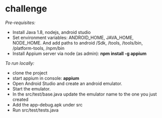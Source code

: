 # challenge

_Pre-requisites:_

 * Install Java 1.8, nodejs, android studio
 * Set environment variables: ANDROID_HOME, JAVA_HOME, NODE_HOME. And add paths to android /Sdk, /tools, /tools/bin, /platform-tools, /npm/bin
 * Install Appium server via node (as admin): **npm install -g appium**

_To run locally:_

* clone the project
* start appium in console: **appium**
* Open Android Studio and create an android emulator.
* Start the emulator.
* In the src/test/base.java update the emulator name to the one you just created
* Add the app-debug.apk under src
* Run src/test/tests.java
